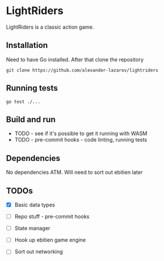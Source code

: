 # LightRiders

LightRiders is a classic action game.

## Installation

Need to have Go installed. After that clone the repository

```
git clone https://github.com/alexander-lazarov/lightriders
```

## Running tests
```
go test ./...
```

## Build and run

- TODO - see if it's possible to get it running with WASM
- TODO - pre-commit hooks - code linting, running tests

## Dependencies

No dependencies ATM. Will need to sort out ebitien later

## TODOs

- [x] Basic data types
- [ ] Repo stuff - pre-commit hooks
- [ ] State manager
- [ ] Hook up ebitien game engine
- [ ] Sort out networking

